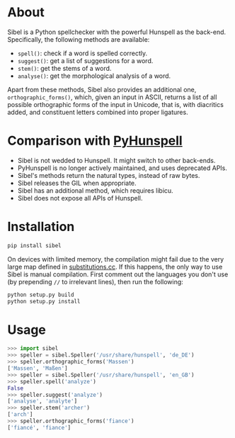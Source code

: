 # About

Sibel is a Python spellchecker with the powerful Hunspell as the back-end. Specifically, the following methods are available:
- `spell()`: check if a word is spelled correctly.
- `suggest()`: get a list of suggestions for a word.
- `stem()`: get the stems of a word.
- `analyse()`: get the morphological analysis of a word.

Apart from these methods, Sibel also provides an additional one, `orthographic_forms()`, which, given an input in ASCII, returns a list of all possible orthographic forms of the input in Unicode, that is, with diacritics added, and constituent letters combined into proper ligatures.

# Comparison with [PyHunspell](https://github.com/pyhunspell/pyhunspell/)

- Sibel is not wedded to Hunspell. It might switch to other back-ends.
- PyHunspell is no longer actively maintained, and uses deprecated APIs.
- Sibel's methods return the natural types, instead of raw bytes.
- Sibel releases the GIL when appropriate.
- Sibel has an additional method, which requires libicu.
- Sibel does not expose all APIs of Hunspell.

# Installation

```bash
pip install sibel
```

On devices with limited memory, the compilation might fail due to the very large map defined in [substitutions.cc](/src/substitutions.cc). If this happens, the only way to use Sibel is manual compilation. First comment out the languages you don't use (by prepending `//` to irrelevant lines), then run the following:
```bash
python setup.py build
python setup.py install
```

# Usage

```python
>>> import sibel
>>> speller = sibel.Speller('/usr/share/hunspell', 'de_DE')
>>> speller.orthographic_forms('Massen')
['Massen', 'Maßen']
>>> speller = sibel.Speller('/usr/share/hunspell', 'en_GB')
>>> speller.spell('analyze')
False
>>> speller.suggest('analyze')
['analyse', 'analyte']
>>> speller.stem('archer')
['arch']
>>> speller.orthographic_forms('fiance')
['fiancé', 'fiance']
```
